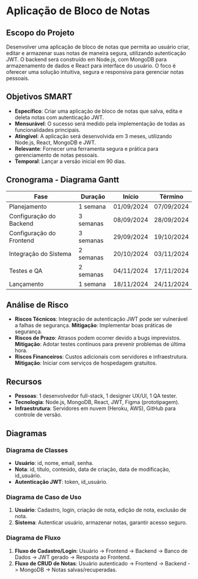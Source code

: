 # Aplicação de Bloco de Notas

## Escopo do Projeto
Desenvolver uma aplicação de bloco de notas que permita ao usuário criar, editar e armazenar suas notas de maneira segura, utilizando autenticação JWT. O backend será construído em Node.js, com MongoDB para armazenamento de dados e React para interface do usuário. O foco é oferecer uma solução intuitiva, segura e responsiva para gerenciar notas pessoais.

## Objetivos SMART
- **Específico**: Criar uma aplicação de bloco de notas que salva, edita e deleta notas com autenticação JWT.
- **Mensurável**: O sucesso será medido pela implementação de todas as funcionalidades principais.
- **Atingível**: A aplicação será desenvolvida em 3 meses, utilizando Node.js, React, MongoDB e JWT.
- **Relevante**: Fornecer uma ferramenta segura e prática para gerenciamento de notas pessoais.
- **Temporal**: Lançar a versão inicial em 90 dias.

## Cronograma - Diagrama Gantt

| Fase                     | Duração  | Início      | Término      |
| ------------------------ | -------- | ----------- | ------------ |
| Planejamento              | 1 semana | 01/09/2024  | 07/09/2024   |
| Configuração do Backend   | 3 semanas| 08/09/2024  | 28/09/2024   |
| Configuração do Frontend  | 3 semanas| 29/09/2024  | 19/10/2024   |
| Integração do Sistema     | 2 semanas| 20/10/2024  | 03/11/2024   |
| Testes e QA               | 2 semanas| 04/11/2024  | 17/11/2024   |
| Lançamento                | 1 semana | 18/11/2024  | 24/11/2024   |

## Análise de Risco
- **Riscos Técnicos**: Integração de autenticação JWT pode ser vulnerável a falhas de segurança. **Mitigação**: Implementar boas práticas de segurança.
- **Riscos de Prazo**: Atrasos podem ocorrer devido a bugs imprevistos. **Mitigação**: Adotar testes contínuos para prevenir problemas de última hora.
- **Riscos Financeiros**: Custos adicionais com servidores e infraestrutura. **Mitigação**: Iniciar com serviços de hospedagem gratuitos.

## Recursos
- **Pessoas**: 1 desenvolvedor full-stack, 1 designer UX/UI, 1 QA tester.
- **Tecnologia**: Node.js, MongoDB, React, JWT, Figma (prototipagem).
- **Infraestrutura**: Servidores em nuvem (Heroku, AWS), GitHub para controle de versão.

## Diagramas

### Diagrama de Classes
- **Usuário**: id, nome, email, senha.
- **Nota**: id, título, conteúdo, data de criação, data de modificação, id_usuário.
- **Autenticação JWT**: token, id_usuário.

### Diagrama de Caso de Uso
1. **Usuário**: Cadastro, login, criação de nota, edição de nota, exclusão de nota.
2. **Sistema**: Autenticar usuário, armazenar notas, garantir acesso seguro.

### Diagrama de Fluxo
1. **Fluxo de Cadastro/Login**: Usuário -> Frontend -> Backend -> Banco de Dados -> JWT gerado -> Resposta ao Frontend.
2. **Fluxo de CRUD de Notas**: Usuário autenticado -> Frontend -> Backend -> MongoDB -> Notas salvas/recuperadas.
